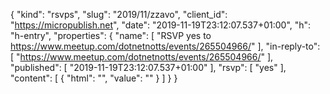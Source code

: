 {
  "kind": "rsvps",
  "slug": "2019/11/zzavo",
  "client_id": "https://micropublish.net",
  "date": "2019-11-19T23:12:07.537+01:00",
  "h": "h-entry",
  "properties": {
    "name": [
      "RSVP yes to https://www.meetup.com/dotnetnotts/events/265504966/"
    ],
    "in-reply-to": [
      "https://www.meetup.com/dotnetnotts/events/265504966/"
    ],
    "published": [
      "2019-11-19T23:12:07.537+01:00"
    ],
    "rsvp": [
      "yes"
    ],
    "content": [
      {
        "html": "",
        "value": ""
      }
    ]
  }
}
